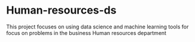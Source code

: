 # Human-resources-ds
This project focuses on using data science and machine learning tools for focus on problems in the business Human resources department

